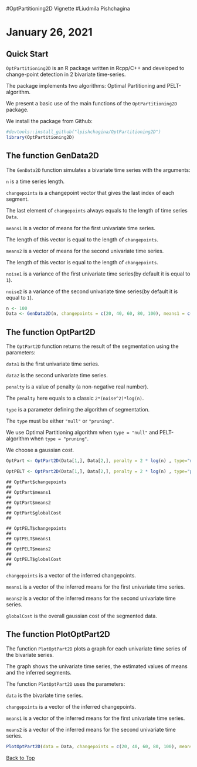 <a id="top"></a>
#OptPartitioning2D Vignette
#Liudmila Pishchagina
# January  26, 2021

## Quick Start

`OptPartitioning2D` is an R package written in Rcpp/C++ and developed to change-point detection in 2 bivariate time-series.

The package implements two algorithms: Optimal Partitioning and PELT-algorithm. 

We present a basic use of the main functions of the `OptPartitioning2D` package. 

We install the package from Github:

```r
#devtools::install_github("lpishchagina/OptPartitioning2D")
library(OptPartitioning2D)
```

## The function GenData2D

The `GenData2D` function simulates a bivariate time series with the arguments:

`n`  is a time series length.

`changepoints` is a changepoint vector that gives the last index of each segment.

The last element of `changepoints` always equals to the length of time series `Data`.

`means1` is a vector of means for the first univariate time series.

The length of this vector is equal to the length of `changepoints`.

`means2` is a vector of means for the second univariate time series.

The length of this vector is equal to the length of `changepoints`.

`noise1` is a variance of the first univariate time series(by default it is equal to `1`).

`noise2` is a variance of the second univariate time series(by default it is equal to `1`).


```r
n <- 100
Data <- GenData2D(n, changepoints = c(20, 40, 60, 80, 100), means1 = c(0, 1, 0, 1, 0), means2 = c(1, 2, 3, 4, 5), noise1 = 1,  noise2 = 1)
```
## The function OptPart2D

The `OptPart2D` function returns the result of the segmentation using the parameters:

`data1` is the first univariate time series.

`data2` is the second univariate time series.

`penalty` is a value of penalty (a non-negative real number).

The `penalty` here equals to a classic `2*(noise^2)*log(n)`. 

`type` is a parameter defining the algorithm of segmentation.

The `type` must be either `"null"` or `"pruning"`.
 
We use Optimal Partitioning algorithm when `type = "null"` and  PELT-algorithm when `type = "pruning"`.

We choose a gaussian cost.

```r
OptPart <- OptPart2D(Data[1,], Data[2,], penalty = 2 * log(n) , type="null")

OptPELT <- OptPart2D(Data[1,], Data[2,], penalty = 2 * log(n) , type="pruning")
```

```
## OptPart$changepoints
## 
## OptPart$means1
## 
## OptPart$means2
##
## OptPart$globalCost
##
```

```
## OptPELT$changepoints
## 
## OptPELT$means1
## 
## OptPELT$means2
##
## OptPELT$globalCost
##
```

`changepoints` is a  vector of the inferred changepoints.

`means1`  is a vector of the inferred means for the first univariate time series. 

`means2`  is a vector of the inferred means for the second univariate time series. 
  
`globalCost` is the overall gaussian cost of the segmented data. 

## The function PlotOptPart2D

The function `PlotOptPart2D` plots a graph for each univariate time series of the bivariate series.

The graph shows the univariate time series, the estimated values of means and the inferred segments. 

The function `PlotOptPart2D` uses the parameters:

`data` is the bivariate time series.

`changepoints` is a  vector of the inferred changepoints.

`means1`  is a vector of the inferred means for the first univariate time series. 

`means2`  is a vector of the inferred means for the second univariate time series.

```r
PlotOptPart2D(data = Data, changepoints = c(20, 40, 60, 80, 100), means1 = c(0, 1, 0, 1, 0), means2 = c(1, 2, 3, 4, 5))
```
[Back to Top](#top)